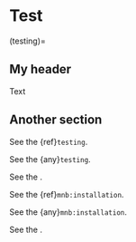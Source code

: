 # Test

(testing)=
## My header

Text

## Another section

See the {ref}`testing`.

See the {any}`testing`.

See the [](testing).

See the {ref}`mnb:installation`.

See the {any}`mnb:installation`.

See the [](mnb:installation).

